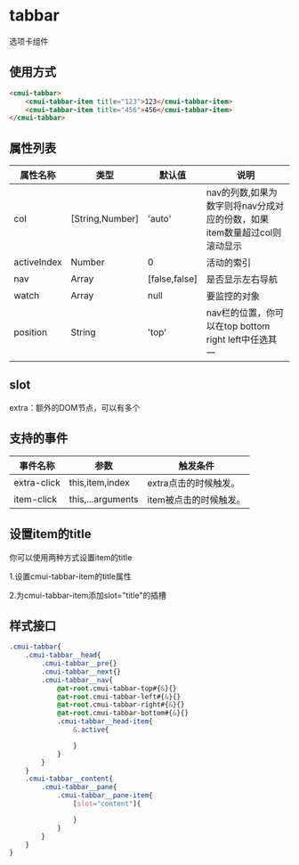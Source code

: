 # tabbar
选项卡组件
## 使用方式
```html
<cmui-tabbar>
    <cmui-tabbar-item title="123">123</cmui-tabbar-item>
    <cmui-tabbar-item title="456">456</cmui-tabbar-item>
</cmui-tabbar>
```
## 属性列表
| 属性名称 | 类型   | 默认值 | 说明                               |
| -------- | ------ | ------ | ---------------------------------- |
|col|[String,Number]|'auto'|nav的列数,如果为数字则将nav分成对应的份数，如果item数量超过col则滚动显示|
|activeIndex|Number|0|活动的索引|
|nav|Array|[false,false]|是否显示左右导航|
|watch|Array|null|要监控的对象|
|position|String|'top'|nav栏的位置，你可以在top bottom right left中任选其一|
## slot
extra：额外的DOM节点，可以有多个
## 支持的事件
|事件名称|参数|触发条件
|---|---|---|
|extra-click|this,item,index|extra点击的时候触发。
|item-click|this,...arguments|item被点击的时候触发。
## 设置item的title
你可以使用两种方式设置item的title

1.设置cmui-tabbar-item的title属性

2.为cmui-tabbar-item添加slot="title"的插槽

## 样式接口
```scss
.cmui-tabbar{
	.cmui-tabbar__head{
		.cmui-tabbar__pre{}
		.cmui-tabbar__next{}
		.cmui-tabbar__nav{
			@at-root.cmui-tabbar-top#{&}{}
			@at-root.cmui-tabbar-left#{&}{}
			@at-root.cmui-tabbar-right#{&}{}
			@at-root.cmui-tabbar-bottom#{&}{}
			.cmui-tabbar__head-item{
				&.active{

				}
			}
		}
	}
	.cmui-tabbar__content{
		.cmui-tabbar__pane{
			.cmui-tabbar__pane-item{
				[slot="content"]{

				}
			}
		}
	}
}
```